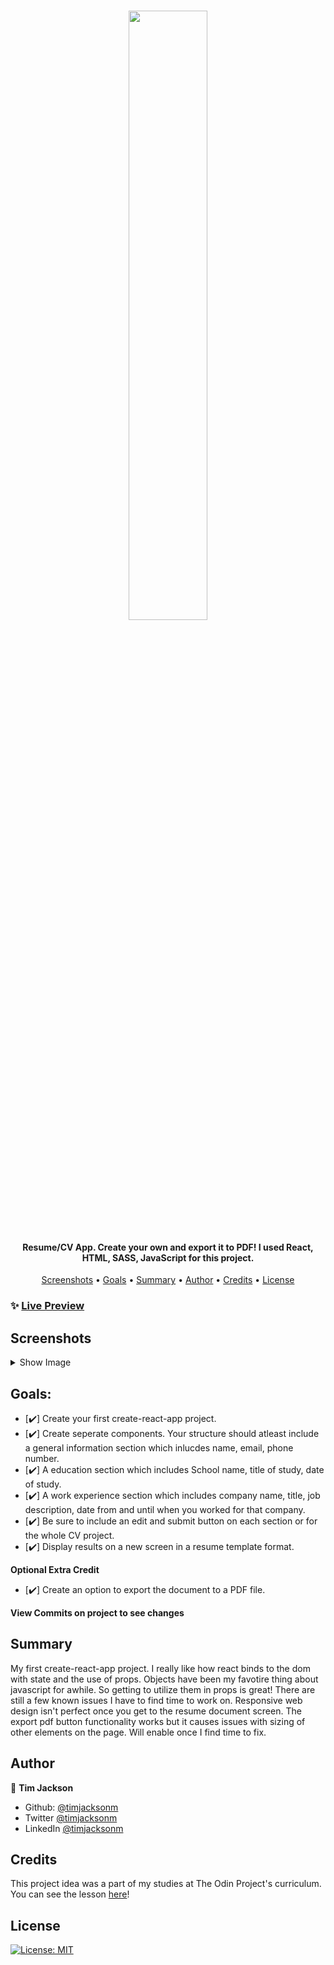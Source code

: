 <h1 align="center">
  <image src="src/assets/logoCVapp.png" width="50%"> 
</h1>

<h4 align="center">Resume/CV App. Create your own and export it to PDF! I used React, HTML, SASS, JavaScript for this project.</h4>

<p align="center">
  <a href="#screenshots">Screenshots</a> •
  <a href="#goals">Goals</a> •
  <a href="#summary">Summary</a> •
  <a href="#author">Author</a> •
    <a href="#credits">Credits</a> •
  <a href="#license">License</a>
</p>

### ✨ [Live Preview](https://timjacksonm.github.io/CV-App)

## Screenshots

<details>
  <summary>Show Image</summary>

<image src="src/assets/resumeGIF.gif">

The next couple images show responsive web design for multiple devices.

<image src="src/assets/s5preview.png">
<image src="src/assets/ipadpreview.png">
<image src="src/assets/ipadpropreview.png">
</details>

## Goals:

- [✔️] Create your first create-react-app project.
- [✔️] Create seperate components. Your structure should atleast include a general information section which inlucdes name, email, phone number.
- [✔️] A education section which includes School name, title of study, date of study.
- [✔️] A work experience section which includes company name, title, job description, date from and until when you worked for that company.
- [✔️] Be sure to include an edit and submit button on each section or for the whole CV project.
- [✔️] Display results on a new screen in a resume template format.

**Optional Extra Credit**

- [✔️] Create an option to export the document to a PDF file.

**View Commits on project to see changes**

## Summary

My first create-react-app project. I really like how react binds to the dom with state and the use of props. Objects have been my favotire thing about javascript for awhile. So getting to utilize them in props is great! There are still a few known issues I have to find time to work on. Responsive web design isn't perfect once you get to the resume document screen. The export pdf button functionality works but it causes issues with sizing of other elements on the page. Will enable once I find time to fix.

## Author

👤 **Tim Jackson**

- Github: [@timjacksonm](https://github.com/timjacksonm)
- Twitter [@timjacksonm](https://twitter.com/timjacksonm)
- LinkedIn [@timjacksonm](https://linkedin.com/in/timjacksonm)

## Credits

This project idea was a part of my studies at The Odin Project's curriculum. You can see the lesson <a href="https://www.theodinproject.com/paths/full-stack-javascript/courses/javascript/lessons/cv-application" target="_blank">here</a>!

## License

<p>
  <a href="https://choosealicense.com/licenses/mit/">
    <img alt="License: MIT" src="https://img.shields.io/badge/License-MIT-yellow.svg">
</p>
